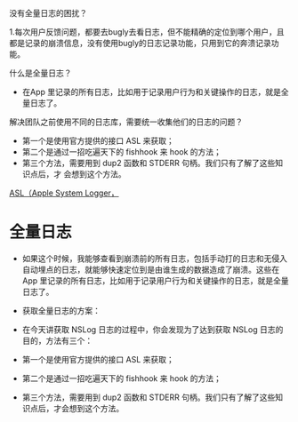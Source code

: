 没有全量日志的困扰？

1.每次用户反馈问题，都要去bugly去看日志，但不能精确的定位到哪个用户，且都是记录的崩溃信息，没有使用bugly的日志记录功能，只用到它的奔溃记录功能。

什么是全量日志？

- 在App 里记录的所有日志，比如用于记录用户行为和关键操作的日志，就是全量日志了。

解决团队之前使用不同的日志库，需要统一收集他们的日志的问题？

- 第一个是使用官方提供的接口 ASL 来获取；
- 第二个是通过一招吃遍天下的 fishhook 来 hook 的方法；
- 第三个方法，需要用到 dup2 函数和 STDERR 句柄。我们只有了解了这些知识点后，才
会想到这个方法。

[ASL（Apple System Logger，](https://www.notion.so/ASL-Apple-System-Logger-cc0af71f12ab434e908cc22be4dd640c)


# 全量日志

* 如果这个时候，我能够查看到崩溃前的所有日志，包括手动打的日志和无侵入自动埋点的日志，就能够快速定位到是由谁生成的数据造成了崩溃。这些在 App 里记录的所有日志，比如用于记录用户行为和关键操作的日志，就是全量日志了。

* 获取全量日志的方案：
* 在今天讲获取 NSLog 日志的过程中，你会发现为了达到获取 NSLog 日志的目的，方法有三个：

* 第一个是使用官方提供的接口 ASL 来获取；
* 第二个是通过一招吃遍天下的 fishhook 来 hook 的方法；
* 第三个方法，需要用到 dup2 函数和 STDERR 句柄。我们只有了解了这些知识点后，才会想到这个方法。